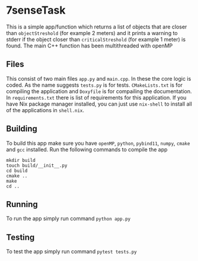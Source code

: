 # 7senseTask

This is a simple app/function which returns a list of objects that are closer than `objectStreshold` (for example 2 meters) and it prints a warning to stderr if the object closer than `criticalStreshold` (for example 1 meter) is found. The main C++ function has been multithreaded with openMP

## Files

This consist of two main files `app.py` and `main.cpp`. In these the core logic is coded. As the name suggests `tests.py` is for tests. `CMakeLists.txt` is for compiling the application and `Doxyfile` is for compailing the documentation. In `requirements.txt` there is list of requirements for this application. If you have Nix package manager installed, you can just use `nix-shell` to install all of the applications in `shell.nix`.

## Building

To build this app make sure you have `openMP`, `python`, `pybind11`, `numpy`, `cmake` and `gcc` installed. Run the following commands to compile the app

```
mkdir build
touch build/__init__.py
cd build
cmake ..
make
cd ..
```

## Running

To run the app simply run command `python app.py`

## Testing

To test the app simply run command `pytest tests.py`
